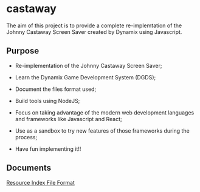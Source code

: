 # castaway

The aim of this project is to provide a complete re-implemtation of the Johnny Castaway Screen Saver created by Dynamix using Javascript.

## Purpose
- Re-implementation of the Johnny Castaway Screen Saver;

- Learn the Dynamix Game Development System (DGDS);

- Document the files format used;

- Build tools using NodeJS;

- Focus on taking advantage of the modern web development languages and frameworks like Javascript and React;

- Use as a sandbox to try new features of those frameworks during the process;

- Have fun implementing it!!

## Documents

[Resource Index File Format](docs/resindex.md)
